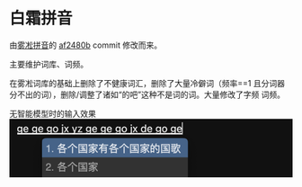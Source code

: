 # 白霜拼音

由[雾凇拼音](https://github.com/iDvel/rime-ice)的 [af2480b](https://github.com/iDvel/rime-ice/commit/af2480ba1b147a6a54c0c21e2997ef451c34e036) commit 修改而来。

主要维护词库、词频。

在雾凇词库的基础上删除了不健康词汇，删除了大量冷僻词（频率==1 且分词器分不出的词），删除/调整了诸如“的吧”这种不是词的词。大量修改了字频 词频。

无智能模型时的输入效果
![alt text](others/gegegojx.png)
